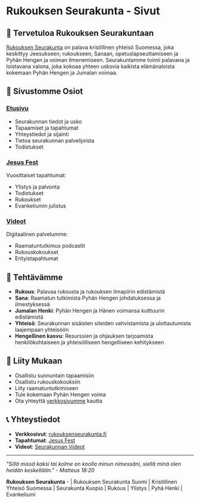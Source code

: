 # Rukouksen Seurakunta - Sivut

## 🙏 Tervetuloa Rukouksen Seurakuntaan

[Rukouksen Seurakunta](https://rukouksenseurakunta.fi/) on palava kristillinen yhteisö Suomessa, joka keskittyy Jeesukseen; rukoukseen, Sanaan, opetuslapseuttamiseen ja Pyhän Hengen ja voiman ilmenemiseen. Seurakuntamme toimii palavana ja loistavana valona, joka kokoaa yhteen uskovia kaikista elämänaloista kokemaan Pyhän Hengen ja Jumalan voimaa.

## 📍 Sivustomme Osiot

### [Etusivu](https://rukouksenseurakunta.fi/)

- Seurakunnan tiedot ja usko
- Tapaamiset ja tapahtumat
- Yhteystiedot ja sijainti
- Tietoa seurakunnan palvelijoista
- Todistukset

### [Jesus Fest](https://rukouksenseurakunta.fi/jesus-fest/)

Vuosittaiset tapahtumat:

- Ylistys ja palvonta
- Todistukset
- Rukoukset
- Evankeliumin julistus

### [Videot](https://rukouksenseurakunta.fi/rukouksen-seurakunta-videot/)

Digitaalinen palvelumme:

- Raamatuntutkimus podcastit
- Rukouskokoukset
- Erityistapahtumat

## 🌟 Tehtävämme

- **Rukous**: Palavaa rukousta ja rukouksen ilmapiirin edistämistä
- **Sana**: Raamatun tutkimista Pyhän Hengen johdatuksessa ja ilmestyksessä
- **Jumalan Henki**: Pyhän Hengen ja Hänen voimansa kulttuurin edistämistä
- **Yhteisö**: Seurakunnan sisäisten siteiden vahvistamista ja ulottautumista laajempaan yhteisöön
- **Hengellinen kasvu**: Resurssien ja ohjauksen tarjoamista henkilökohtaiseen ja yhteisölliseen hengelliseen kehitykseen

## 🤝 Liity Mukaan

- Osallistu sunnuntain tapaamisiin
- Osallistu rukouskokouksiin
- Liity raamatuntutkimiseen
- Tule kokemaan Pyhän Hengen voima
- Ota yhteyttä [verkkosivumme](https://rukouksenseurakunta.fi/) kautta

## 📞 Yhteystiedot

- **Verkkosivut**: [rukouksenseurakunta.fi](https://rukouksenseurakunta.fi/)
- **Tapahtumat**: [Jesus Fest](https://rukouksenseurakunta.fi/jesus-fest/)
- **Videot**: [Seurakunnan Videot](https://rukouksenseurakunta.fi/rukouksen-seurakunta-videot/)

---

_"Sillä missä kaksi tai kolme on koolla minun nimessäni, siellä minä olen heidän keskellään." - Matteus 18:20_

**Rukouksen Seurakunta** - | Rukouksen Seurakunta Suomi | Kristillinen Yhteisö Suomessa | Seurakunta Kuopio | Rukous | Ylistys | Pyhä Henki | Evankeliumi
